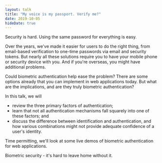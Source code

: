 ```yaml
---
layout: talk
title: "My voice is my passport. Verify me?"
date: 2019-10-05
hideDate: true
---
```

Security is hard. Using the same password for everything is easy.

Over the years, we've made it easier for users to do the right thing, from email-based verification to one-time passwords via email and security tokens. But nearly all these solutions require you to have your mobile phone or security device with you. And if you're overseas, you might have additional problems.

Could biometric authentication help ease the problem? There are some options already that you can implement in web applications today. But what are the implications, and are they truly biometric authentication?

In this talk, we will
* review the three primary factors of authentication;
* learn that not all authentication mechanisms fall squarely into one of these factors; and
* discuss the difference between identification and authentication, and how various combinations might not provide adequate confidence of a user's identity.

Time permitting, we'll look at some live demos of biometric authentication for web applications.

Biometric security - it's hard to leave home without it.

